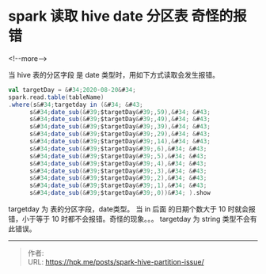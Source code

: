 # spark 读取 hive date 分区表 奇怪的报错


&lt;!--more--&gt;

当 hive 表的分区字段 是 date 类型时，用如下方式读取会发生报错。
```scala
val targetDay = &#34;2020-08-20&#34;
spark.read.table(tableName)
.where(s&#34;targetday in (&#34; &#43;
      s&#34;date_sub(&#39;$targetDay&#39;,59),&#34; &#43;
      s&#34;date_sub(&#39;$targetDay&#39;,49),&#34; &#43;
      s&#34;date_sub(&#39;$targetDay&#39;,39),&#34; &#43;
      s&#34;date_sub(&#39;$targetDay&#39;,29),&#34; &#43;
      s&#34;date_sub(&#39;$targetDay&#39;,14),&#34; &#43;
      s&#34;date_sub(&#39;$targetDay&#39;,6),&#34; &#43;
      s&#34;date_sub(&#39;$targetDay&#39;,5),&#34; &#43;
      s&#34;date_sub(&#39;$targetDay&#39;,4),&#34; &#43;
      s&#34;date_sub(&#39;$targetDay&#39;,3),&#34; &#43;
      s&#34;date_sub(&#39;$targetDay&#39;,2),&#34; &#43;
      s&#34;date_sub(&#39;$targetDay&#39;,1),&#34; &#43;
      s&#34;date_sub(&#39;$targetDay&#39;,0))&#34; ).show
```
targetday 为 表的分区字段，date类型。
当 in 后面 的日期个数大于 10 时就会报错，小于等于 10 时都不会报错。奇怪的现象。。。
targetday 为 string 类型不会有此错误。


---

> 作者:   
> URL: https://hpk.me/posts/spark-hive-partition-issue/  

